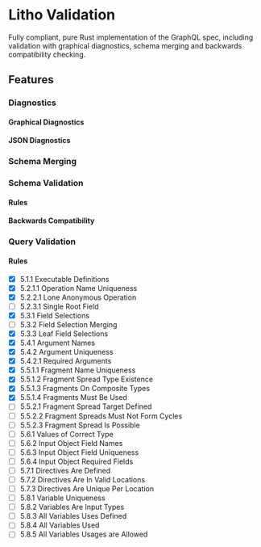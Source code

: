 # Litho Validation

Fully compliant, pure Rust implementation of the GraphQL spec, including
validation with graphical diagnostics, schema merging and backwards
compatibility checking.

## Features

### Diagnostics

#### Graphical Diagnostics

#### JSON Diagnostics

### Schema Merging

### Schema Validation

#### Rules

#### Backwards Compatibility

### Query Validation

#### Rules

- [x] 5.1.1 Executable Definitions
- [x] 5.2.1.1 Operation Name Uniqueness
- [x] 5.2.2.1 Lone Anonymous Operation
- [ ] 5.2.3.1 Single Root Field
- [x] 5.3.1 Field Selections
- [ ] 5.3.2 Field Selection Merging
- [x] 5.3.3 Leaf Field Selections
- [x] 5.4.1 Argument Names
- [x] 5.4.2 Argument Uniqueness
- [x] 5.4.2.1 Required Arguments
- [x] 5.5.1.1 Fragment Name Uniqueness
- [x] 5.5.1.2 Fragment Spread Type Existence
- [x] 5.5.1.3 Fragments On Composite Types
- [x] 5.5.1.4 Fragments Must Be Used
- [ ] 5.5.2.1 Fragment Spread Target Defined
- [ ] 5.5.2.2 Fragment Spreads Must Not Form Cycles
- [ ] 5.5.2.3 Fragment Spread Is Possible
- [ ] 5.6.1 Values of Correct Type
- [ ] 5.6.2 Input Object Field Names
- [ ] 5.6.3 Input Object Field Uniqueness
- [ ] 5.6.4 Input Object Required Fields
- [ ] 5.7.1 Directives Are Defined
- [ ] 5.7.2 Directives Are In Valid Locations
- [ ] 5.7.3 Directives Are Unique Per Location
- [ ] 5.8.1 Variable Uniqueness
- [ ] 5.8.2 Variables Are Input Types
- [ ] 5.8.3 All Variables Uses Defined
- [ ] 5.8.4 All Variables Used
- [ ] 5.8.5 All Variables Usages are Allowed
